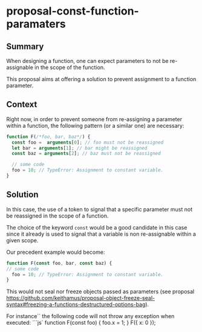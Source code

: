 # proposal-const-function-paramaters

## Summary

When designing a function, one can expect parameters to not be re-assignable in the scope of the function.

This proposal aims at offering a solution to prevent assignment to a function parameter.

## Context

Right now, in order to prevent someone from re-assigning a parameter within a function, the following pattern (or a
similar one) are necessary:

```js
function F(/*foo, bar, baz*/) {
  const foo =  arguments[0]; // foo must not be reassigned
  let bar = arguments[1]; // bar might be reassigned
  const baz = arguments[2]; // baz must not be reassigned

  // some code
  foo = 10; // TypeError: Assignment to constant variable.
}
```

## Solution

In this case, the use of a token to signal that a specific parameter must not be reassigned in the scope of a function.

The choice of the keyword `const` would be a good candidate in this case since it already is used to signal that a
variable is non re-assignable within a given scope.

Our precedent example would become:

```js
function F(const foo, bar, const baz) {
// some code
  foo = 10; // TypeError: Assignment to constant variable.
}
```

This would not seal nor freeze objects passed as parameters (see proposal https://github.com/keithamus/proposal-object-freeze-seal-syntax#freezing-a-functions-destructured-options-bag).

For instance`` the following code will not throw any exception when executed:
```js`
function F(const foo) {
  foo.x = 1;
}
F({ x: 0 });
```
